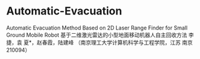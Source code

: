 # Automatic-Evacuation
Automatic Evacuation Method Based on 2D Laser Range Finder for Small Ground Mobile Robot
基于二维激光雷达的小型地面移动机器人自主回收方法
李  捷，袁  夏*，赵春霞，陆建峰
（南京理工大学计算机科学与工程学院，江苏 南京  210094）

